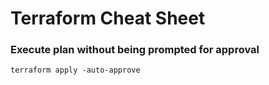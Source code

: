# Terraform Cheat Sheet

### Execute plan without being prompted for approval

```
terraform apply -auto-approve
```
